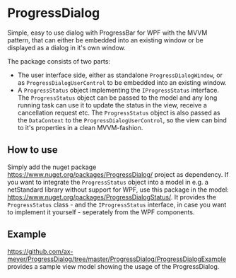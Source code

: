 # ProgressDialog
Simple, easy to use dialog with ProgressBar for WPF with the MVVM pattern, that can either be embedded into an existing window or be displayed as a dialog in it's own window.

The package consists of two parts:
* The user interface side, either as standalone `ProgressDialogWindow`, or as `ProgressDialogUserControl` to be embedded into an existing window. 
* A `ProgressStatus` object implementing the `IProgressStatus` interface. The `ProgressStatus` object can be passed to the model and any long running task can use it to update the status in the view, receive a cancellation request etc. The `ProgressStatus` object is also passed as the `DataContext` to the `ProgressDialogUserControl`, so the view can bind to it's properties in a clean MVVM-fashion.

## How to use

Simply add the nuget package https://www.nuget.org/packages/ProgressDialog/ project as dependency.
If you want to integrate the `ProgressStatus` object into a model in e.g. a netStandard library without support for WPF, use this package in the model: https://www.nuget.org/packages/ProgressDialogStatus/. It provides the `ProgressStatus` class - and the `IProgressStatus` interface, in case you want to implement it yourself - seperately from the WPF components. 

## Example
https://github.com/ax-meyer/ProgressDialog/tree/master/ProgressDialog/ProgressDialogExample provides a sample view model showing the usage of the ProgressDialog.
